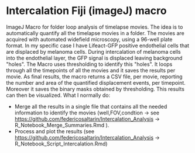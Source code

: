 # Intercalation Fiji (imageJ) macro
ImageJ Macro for folder loop analysis of timelapse movies.
The idea is to automatically quantify all the timelapse movies in a folder. The movies are acquired with automated widefield microscopy, using a 96-well plate format. 
In my specific case I have Lifeact-GFP positive endothelial cells that are displaced by melanoma cells. During intercalation of melanoma cells into the endothelial layer, the GFP signal is displaced leaving background "holes". The Macro  uses thresholding to identify this "holes". It loops through all the timepoints of all the movies and it saves the results per movie. As final results, the macro returns a CSV file, per movie, reporting the number and area of the quantified displacement events, per timepoint. Moreover it saves the binary masks obtained by thresholding.
This results can then be visualized.
What I normally do:
- Merge all the results in a single file that contains all the needed information to identify the movies (well,FOV,condtion -> see https://github.com/federicosaltarin/Intercalation_Analysis -> R_Notebook_Merge_Summaries.Rmd  ). 
- Process and plot the results (see https://github.com/federicosaltarin/Intercalation_Analysis -> R_Notebook_Script_Intercalation.Rmd)

